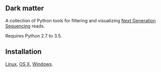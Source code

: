 ## Dark matter

A collection of Python tools for filtering and visualizing
[Next Generation Sequencing](https://en.wikipedia.org/wiki/DNA_sequencing#Next-generation_methods)
reads.

Requires Python 2.7 to 3.5.

## Installation

[Linux](doc/linux.md), [OS X](doc/mac.md), [Windows](doc/windows.md).
